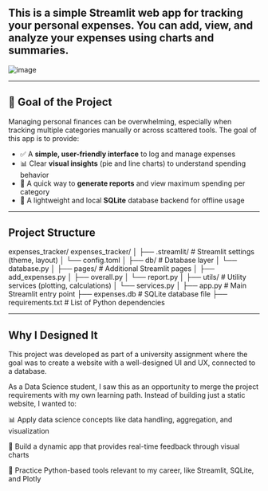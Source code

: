 
## This is a simple Streamlit web app for tracking your personal expenses. You can add, view, and analyze your expenses using charts and summaries.
![image](https://github.com/user-attachments/assets/858e17e6-51c3-4e64-9938-f68dd611d2be)

---

## 🎯 Goal of the Project

Managing personal finances can be overwhelming, especially when tracking multiple categories manually or across scattered tools. The goal of this app is to provide:

- ✅ A **simple, user-friendly interface** to log and manage expenses
- 📊 Clear **visual insights** (pie and line charts) to understand spending behavior
- 🧾 A quick way to **generate reports** and view maximum spending per category
- 📁 A lightweight and local **SQLite** database backend for offline usage

---

##  Project Structure

expenses_tracker/
expenses_tracker/
│
├── .streamlit/              # Streamlit settings (theme, layout)
│   └── config.toml
│
├── db/                      # Database layer
│   └── database.py
│
├── pages/                   # Additional Streamlit pages
│   ├── add_expenses.py
│   ├── overall.py
│   └── report.py
│
├── utils/                   # Utility services (plotting, calculations)
│   └── services.py
│
├── app.py                   # Main Streamlit entry point
├── expenses.db              # SQLite database file
├── requirements.txt         # List of Python dependencies

---
## Why I Designed It
This project was developed as part of a university assignment where the goal was to create a website with a well-designed UI and UX, connected to a database.

As a Data Science student, I saw this as an opportunity to merge the project requirements with my own learning path. Instead of building just a static website, I wanted to:

📊 Apply data science concepts like data handling, aggregation, and visualization

🔄 Build a dynamic app that provides real-time feedback through visual charts

🧠 Practice Python-based tools relevant to my career, like Streamlit, SQLite, and Plotly
